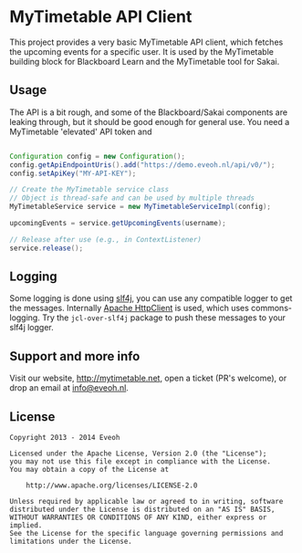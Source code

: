 MyTimetable API Client
======================

This project provides a very basic MyTimetable API client, which fetches the upcoming events for a specific user.
It is used by the MyTimetable building block for Blackboard Learn and the MyTimetable tool for Sakai.

Usage
-----

The API is a bit rough, and some of the Blackboard/Sakai components are leaking through, but it should be
good enough for general use. You need a MyTimetable 'elevated' API token and

```java

Configuration config = new Configuration();
config.getApiEndpointUris().add("https://demo.eveoh.nl/api/v0/");
config.setApiKey("MY-API-KEY");

// Create the MyTimetable service class
// Object is thread-safe and can be used by multiple threads
MyTimetableService service = new MyTimetableServiceImpl(config);

upcomingEvents = service.getUpcomingEvents(username);

// Release after use (e.g., in ContextListener)
service.release();

```

Logging
-------

Some logging is done using [slf4j](www.slf4j.org), you can use any compatible logger to get the messages. Internally
[Apache HttpClient](http://hc.apache.org/httpcomponents-client-ga/) is used, which uses commons-logging. Try the
`jcl-over-slf4j` package to push these messages to your slf4j logger.

Support and more info
---------------------

Visit our website, http://mytimetable.net, open a ticket (PR's welcome), or drop an email at info@eveoh.nl.

License
-------

    Copyright 2013 - 2014 Eveoh

    Licensed under the Apache License, Version 2.0 (the "License");
    you may not use this file except in compliance with the License.
    You may obtain a copy of the License at

        http://www.apache.org/licenses/LICENSE-2.0

    Unless required by applicable law or agreed to in writing, software
    distributed under the License is distributed on an "AS IS" BASIS,
    WITHOUT WARRANTIES OR CONDITIONS OF ANY KIND, either express or implied.
    See the License for the specific language governing permissions and
    limitations under the License.